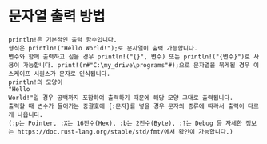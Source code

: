 # 문자열 출력 방법

    println!은 기본적인 출력 함수입니다.
    형식은 println!("Hello World!");로 문자열이 출력 가능합니다.
    변수와 함께 출력하고 싶을 경우 println!("{}", 변수) 또는 println!("{변수}")로 사용이 가능합니다. print!(r#"C:\my_drive\programs"#);으로 문자열을 묶게될 경우 이스케이프 시퀀스가 문자로 인식됩니다. 
    println!의 모양이 
    "Hello
    World!"일 경우 공백까지 포함하여 출력하기 때문에 해당 모양 그대로 출력됩니다.
    출력할 때 변수가 들어가는 중괄호에 {:문자}를 넣을 경우 문자의 종류에 따라서 출력이 다르게 나옵니다.
    (:p는 Pointer, :X는 16진수(Hex), :b는 2진수(Byte), :?는 Debug 등 자세한 정보는 https://doc.rust-lang.org/stable/std/fmt/에서 확인이 가능합니다.)
